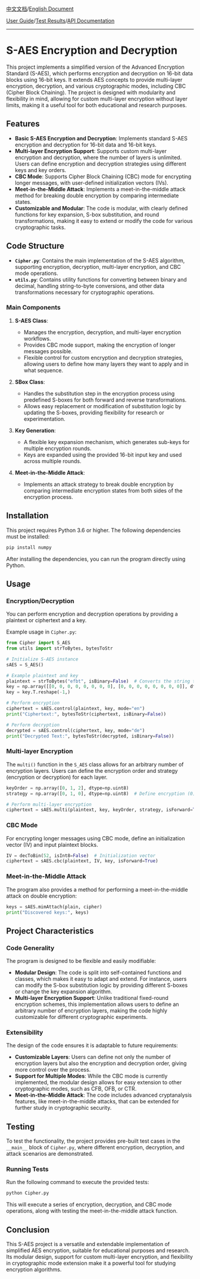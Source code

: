  [中文文档](./中文文档.md)/[English Document](./README.md)

 [User Guide](./Report/用户指南.md)/[Test Results](./Report/测试结果.md)/[API Documentation](./Report/接口文档.md)

---

# S-AES Encryption and Decryption

This project implements a simplified version of the Advanced Encryption Standard (S-AES), which performs encryption and decryption on 16-bit data blocks using 16-bit keys. It extends AES concepts to provide multi-layer encryption, decryption, and various cryptographic modes, including CBC (Cipher Block Chaining). The project is designed with modularity and flexibility in mind, allowing for custom multi-layer encryption without layer limits, making it a useful tool for both educational and research purposes.

## Features

- **Basic S-AES Encryption and Decryption**: Implements standard S-AES encryption and decryption for 16-bit data and 16-bit keys.
- **Multi-layer Encryption Support**: Supports custom multi-layer encryption and decryption, where the number of layers is unlimited. Users can define encryption and decryption strategies using different keys and key orders.
- **CBC Mode**: Supports Cipher Block Chaining (CBC) mode for encrypting longer messages, with user-defined initialization vectors (IVs).
- **Meet-in-the-Middle Attack**: Implements a meet-in-the-middle attack method for breaking double encryption by comparing intermediate states.
- **Customizable and Modular**: The code is modular, with clearly defined functions for key expansion, S-box substitution, and round transformations, making it easy to extend or modify the code for various cryptographic tasks.

## Code Structure

- **`Cipher.py`**: Contains the main implementation of the S-AES algorithm, supporting encryption, decryption, multi-layer encryption, and CBC mode operations.
- **`utils.py`**: Contains utility functions for converting between binary and decimal, handling string-to-byte conversions, and other data transformations necessary for cryptographic operations.

### Main Components

1. **S-AES Class**: 
    - Manages the encryption, decryption, and multi-layer encryption workflows.
    - Provides CBC mode support, making the encryption of longer messages possible.
    - Flexible control for custom encryption and decryption strategies, allowing users to define how many layers they want to apply and in what sequence.
  
2. **SBox Class**: 
    - Handles the substitution step in the encryption process using predefined S-boxes for both forward and reverse transformations.
    - Allows easy replacement or modification of substitution logic by updating the S-boxes, providing flexibility for research or experimentation.

3. **Key Generation**:
    - A flexible key expansion mechanism, which generates sub-keys for multiple encryption rounds.
    - Keys are expanded using the provided 16-bit input key and used across multiple rounds.

4. **Meet-in-the-Middle Attack**:
    - Implements an attack strategy to break double encryption by comparing intermediate encryption states from both sides of the encryption process.

## Installation

This project requires Python 3.6 or higher. The following dependencies must be installed:

```bash
pip install numpy
```

After installing the dependencies, you can run the program directly using Python.

## Usage

### Encryption/Decryption

You can perform encryption and decryption operations by providing a plaintext or ciphertext and a key.

Example usage in `Cipher.py`:

```python
from Cipher import S_AES
from utils import strToBytes, bytesToStr

# Initialize S-AES instance
sAES = S_AES()

# Example plaintext and key
plaintext = strToBytes("efbt", isBinary=False)  # Converts the string to binary format
key = np.array([[0, 0, 0, 0, 0, 0, 0, 0], [0, 0, 0, 0, 0, 0, 0, 0]], dtype=np.uint8).T
key = key.T.reshape(-1,)

# Perform encryption
ciphertext = sAES.control(plaintext, key, mode="en")
print("Ciphertext:", bytesToStr(ciphertext, isBinary=False))

# Perform decryption
decrypted = sAES.control(ciphertext, key, mode="de")
print("Decrypted Text:", bytesToStr(decrypted, isBinary=False))
```

### Multi-layer Encryption

The `multi()` function in the `S_AES` class allows for an arbitrary number of encryption layers. Users can define the encryption order and strategy (encryption or decryption) for each layer.

```python
keyOrder = np.array([0, 1, 2], dtype=np.uint8)
strategy = np.array([0, 1, 0], dtype=np.uint8)  # Define encryption (0) and decryption (1) order

# Perform multi-layer encryption
ciphertext = sAES.multi(plaintext, key, keyOrder, strategy, isForward=True)
```

### CBC Mode

For encrypting longer messages using CBC mode, define an initialization vector (IV) and input plaintext blocks.

```python
IV = decToBin(52, isInt8=False)  # Initialization vector
ciphertext = sAES.cbc(plaintext, IV, key, isForward=True)
```

### Meet-in-the-Middle Attack

The program also provides a method for performing a meet-in-the-middle attack on double encryption:

```python
keys = sAES.mimAttach(plain, cipher)
print("Discovered keys:", keys)
```

## Project Characteristics

### Code Generality

The program is designed to be flexible and easily modifiable:
- **Modular Design**: The code is split into self-contained functions and classes, which makes it easy to adapt and extend. For instance, users can modify the S-box substitution logic by providing different S-boxes or change the key expansion algorithm.
- **Multi-layer Encryption Support**: Unlike traditional fixed-round encryption schemes, this implementation allows users to define an arbitrary number of encryption layers, making the code highly customizable for different cryptographic experiments.

### Extensibility

The design of the code ensures it is adaptable to future requirements:
- **Customizable Layers**: Users can define not only the number of encryption layers but also the encryption and decryption order, giving more control over the process.
- **Support for Multiple Modes**: While the CBC mode is currently implemented, the modular design allows for easy extension to other cryptographic modes, such as CFB, OFB, or CTR.
- **Meet-in-the-Middle Attack**: The code includes advanced cryptanalysis features, like meet-in-the-middle attacks, that can be extended for further study in cryptographic security.

## Testing

To test the functionality, the project provides pre-built test cases in the `__main__` block of `Cipher.py`, where different encryption, decryption, and attack scenarios are demonstrated.

### Running Tests

Run the following command to execute the provided tests:

```bash
python Cipher.py
```

This will execute a series of encryption, decryption, and CBC mode operations, along with testing the meet-in-the-middle attack function.

## Conclusion

This S-AES project is a versatile and extendable implementation of simplified AES encryption, suitable for educational purposes and research. Its modular design, support for custom multi-layer encryption, and flexibility in cryptographic mode extension make it a powerful tool for studying encryption algorithms.

